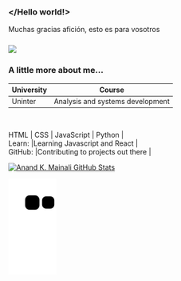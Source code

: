 ### </Hello world!>
<p>Muchas gracias afición, esto es para vosotros</p>

### <img src="https://i.pinimg.com/280x280_RS/5a/f4/7b/5af47b95efe259de6340e2e8d75c7b08.jpg" width="200"><br><br> A little more about me...  

  
|     University       |              Course               | 
|----------------------|-----------------------------------|    
|       Uninter        |  Analysis and systems development |    

<br>

 HTML | CSS | JavaScript | Python | <br>
 Learn: |Learning Javascript and React |  
 GitHub: |Contributing to projects out there |
   
  
  
[![Anand K. Mainali GitHub Stats](https://github-readme-stats.vercel.app/api?username=anandmainali&show_icons=true&count_private=true)](https://github.com/anandmainali)

![snake gif](https://github.com/Formandodev/Formandodev/blob/output/github-contribution-grid-snake.svg)
  

